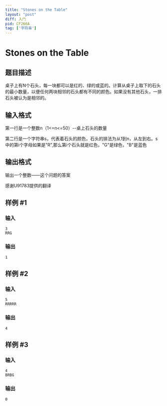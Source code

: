 ```yaml
---
title: "Stones on the Table"
layout: "post"
diff: 入门
pid: CF266A
tag: ['字符串']
---
```


# Stones on the Table

## 题目描述

桌子上有N个石头，每一块都可以是红的、绿的或蓝的。计算从桌子上取下的石头的最小数量，以便任何两块相邻的石头都有不同的颜色。如果没有其他石头，一排石头被认为是相邻的。

## 输入格式

第一行是一个整数n（1<=n<=50）--桌上石头的数量

第二行是一个字符串s，代表着石头的颜色，石头的排法为从1到n，从左到右。s中的第i个字母如果是"R",那么第i个石头就是红色，"G"是绿色，"B"是蓝色

## 输出格式

输出一个整数——这个问题的答案

感谢U91783提供的翻译

## 样例 #1

### 输入

```
3
RRG

```

### 输出

```
1

```

## 样例 #2

### 输入

```
5
RRRRR

```

### 输出

```
4

```

## 样例 #3

### 输入

```
4
BRBG

```

### 输出

```
0

```

